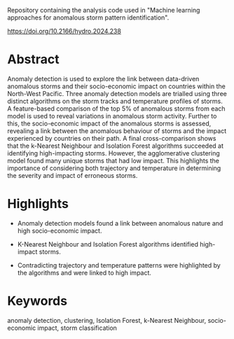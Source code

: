 Repository containing the analysis code used in "Machine learning approaches for anomalous storm pattern identification".

https://doi.org/10.2166/hydro.2024.238

# Abstract
Anomaly detection is used to explore the link between data-driven anomalous storms and their socio-economic impact on countries within the North-West Pacific. Three anomaly detection models are trialled using three distinct algorithms on the storm tracks and temperature profiles of storms. A feature-based comparison of the top 5% of anomalous storms from each model is used to reveal variations in anomalous storm activity. Further to this, the socio-economic impact of the anomalous storms is assessed, revealing a link between the anomalous behaviour of storms and the impact experienced by countries on their path. A final cross-comparison shows that the k-Nearest Neighbour and Isolation Forest algorithms succeeded at identifying high-impacting storms. However, the agglomerative clustering model found many unique storms that had low impact. This highlights the importance of considering both trajectory and temperature in determining the severity and impact of erroneous storms.

# Highlights
- Anomaly detection models found a link between anomalous nature and high socio-economic impact.

- K-Nearest Neighbour and Isolation Forest algorithms identified high-impact storms.

- Contradicting trajectory and temperature patterns were highlighted by the algorithms and were linked to high impact.

# Keywords
anomaly detection, clustering, Isolation Forest, k-Nearest Neighbour, socio-economic impact, storm classification